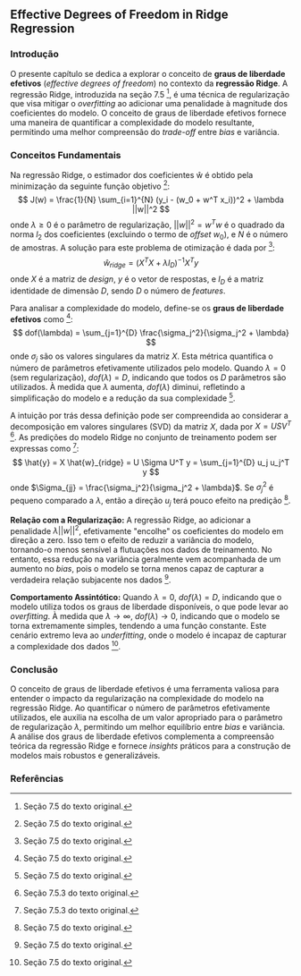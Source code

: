 ## Effective Degrees of Freedom in Ridge Regression

### Introdução
O presente capítulo se dedica a explorar o conceito de **graus de liberdade efetivos** (*effective degrees of freedom*) no contexto da **regressão Ridge**. A regressão Ridge, introduzida na seção 7.5 [^225], é uma técnica de regularização que visa mitigar o *overfitting* ao adicionar uma penalidade à magnitude dos coeficientes do modelo. O conceito de graus de liberdade efetivos fornece uma maneira de quantificar a complexidade do modelo resultante, permitindo uma melhor compreensão do *trade-off* entre *bias* e variância.

### Conceitos Fundamentais

Na regressão Ridge, o estimador dos coeficientes ŵ é obtido pela minimização da seguinte função objetivo [^226]:
$$ J(w) = \frac{1}{N} \sum_{i=1}^{N} (y_i - (w_0 + w^T x_i))^2 + \lambda ||w||^2 $$
onde $\lambda \geq 0$ é o parâmetro de regularização, $||w||^2 = w^T w$ é o quadrado da norma $l_2$ dos coeficientes (excluindo o termo de *offset* $w_0$), e $N$ é o número de amostras. A solução para este problema de otimização é dada por [^226]:
$$ \hat{w}_{ridge} = (X^T X + \lambda I_D)^{-1} X^T y $$
onde $X$ é a matriz de *design*, $y$ é o vetor de respostas, e $I_D$ é a matriz identidade de dimensão $D$, sendo $D$ o número de *features*.

Para analisar a complexidade do modelo, define-se os **graus de liberdade efetivos** como [^229]:
$$ dof(\lambda) = \sum_{j=1}^{D} \frac{\sigma_j^2}{\sigma_j^2 + \lambda} $$
onde $\sigma_j$ são os valores singulares da matriz $X$. Esta métrica quantifica o número de parâmetros efetivamente utilizados pelo modelo. Quando $\lambda = 0$ (sem regularização), $dof(\lambda) = D$, indicando que todos os $D$ parâmetros são utilizados. À medida que $\lambda$ aumenta, $dof(\lambda)$ diminui, refletindo a simplificação do modelo e a redução da sua complexidade [^225].

A intuição por trás dessa definição pode ser compreendida ao considerar a decomposição em valores singulares (SVD) da matriz $X$, dada por $X = USV^T$ [^228]. As predições do modelo Ridge no conjunto de treinamento podem ser expressas como [^228]:
$$ \hat{y} = X \hat{w}_{ridge} = U \Sigma U^T y = \sum_{j=1}^{D} u_j u_j^T y $$
onde $\Sigma_{jj} = \frac{\sigma_j^2}{\sigma_j^2 + \lambda}$. Se $\sigma_j^2$ é pequeno comparado a $\lambda$, então a direção $u_j$ terá pouco efeito na predição [^229].

**Relação com a Regularização:**
A regressão Ridge, ao adicionar a penalidade $\lambda ||w||^2$, efetivamente "encolhe" os coeficientes do modelo em direção a zero. Isso tem o efeito de reduzir a variância do modelo, tornando-o menos sensível a flutuações nos dados de treinamento. No entanto, essa redução na variância geralmente vem acompanhada de um aumento no *bias*, pois o modelo se torna menos capaz de capturar a verdadeira relação subjacente nos dados [^226].

**Comportamento Assintótico:**
Quando $\lambda = 0$, $dof(\lambda) = D$, indicando que o modelo utiliza todos os graus de liberdade disponíveis, o que pode levar ao *overfitting*. À medida que $\lambda \rightarrow \infty$, $dof(\lambda) \rightarrow 0$, indicando que o modelo se torna extremamente simples, tendendo a uma função constante. Este cenário extremo leva ao *underfitting*, onde o modelo é incapaz de capturar a complexidade dos dados [^229].

### Conclusão

O conceito de graus de liberdade efetivos é uma ferramenta valiosa para entender o impacto da regularização na complexidade do modelo na regressão Ridge. Ao quantificar o número de parâmetros efetivamente utilizados, ele auxilia na escolha de um valor apropriado para o parâmetro de regularização $\lambda$, permitindo um melhor equilíbrio entre *bias* e variância. A análise dos graus de liberdade efetivos complementa a compreensão teórica da regressão Ridge e fornece *insights* práticos para a construção de modelos mais robustos e generalizáveis.

### Referências
[^225]: Seção 7.5 do texto original.
[^226]: Seção 7.5 do texto original.
[^228]: Seção 7.5.3 do texto original.
[^229]: Seção 7.5 do texto original.
<!-- END -->
